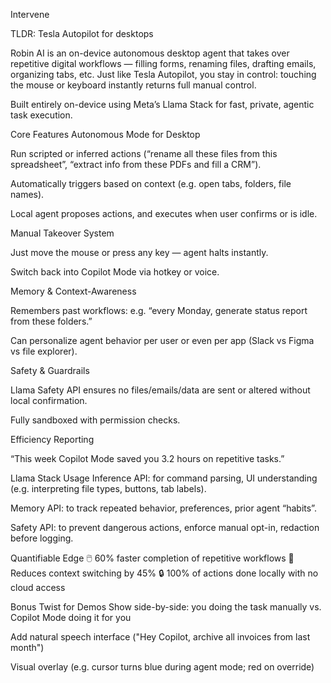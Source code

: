 Intervene

TLDR: Tesla Autopilot for desktops

Robin AI is an on-device autonomous desktop agent that takes over repetitive digital workflows — filling forms, renaming files, drafting emails, organizing tabs, etc.
Just like Tesla Autopilot, you stay in control: touching the mouse or keyboard instantly returns full manual control.

Built entirely on-device using Meta’s Llama Stack for fast, private, agentic task execution.

Core Features
Autonomous Mode for Desktop

Run scripted or inferred actions (“rename all these files from this spreadsheet”, “extract info from these PDFs and fill a CRM”).

Automatically triggers based on context (e.g. open tabs, folders, file names).

Local agent proposes actions, and executes when user confirms or is idle.

Manual Takeover System

Just move the mouse or press any key — agent halts instantly.

Switch back into Copilot Mode via hotkey or voice.

Memory & Context-Awareness

Remembers past workflows: e.g. “every Monday, generate status report from these folders.”

Can personalize agent behavior per user or even per app (Slack vs Figma vs file explorer).

Safety & Guardrails

Llama Safety API ensures no files/emails/data are sent or altered without local confirmation.

Fully sandboxed with permission checks.

Efficiency Reporting

“This week Copilot Mode saved you 3.2 hours on repetitive tasks.”

Llama Stack Usage
Inference API: for command parsing, UI understanding (e.g. interpreting file types, buttons, tab labels).

Memory API: to track repeated behavior, preferences, prior agent “habits”.

Safety API: to prevent dangerous actions, enforce manual opt-in, redaction before logging.

Quantifiable Edge
🖱️ 60% faster completion of repetitive workflows
🧠 Reduces context switching by 45%
🔒 100% of actions done locally with no cloud access

Bonus Twist for Demos
Show side-by-side: you doing the task manually vs. Copilot Mode doing it for you

Add natural speech interface ("Hey Copilot, archive all invoices from last month")

Visual overlay (e.g. cursor turns blue during agent mode; red on override)
